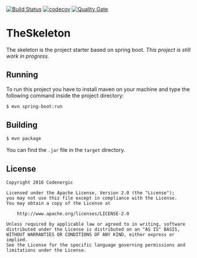 [![Build Status](https://travis-ci.org/codenergic/theskeleton.svg?branch=master)](https://travis-ci.org/codenergic/theskeleton)
[![codecov](https://codecov.io/gh/codenergic/theskeleton/branch/master/graph/badge.svg)](https://codecov.io/gh/codenergic/theskeleton)
[![Quality Gate](https://sonarcloud.io/api/badges/gate?key=org.codenergic.theskeleton:theskeleton-web)](https://sonarcloud.io/dashboard/index/org.codenergic.theskeleton:theskeleton-web)

# TheSkeleton
The skeleton is the project starter based on spring boot.
*This project is still work in progress.*

## Running
To run this project you have to install maven on your machine and type the following command inside the project directory:
```bash
$ mvn spring-boot:run
```

## Building
```bash
$ mvn package
```
You can find the ```.jar``` file in the ```target``` directory.

## License
```
Copyright 2016 Codenergic

Licensed under the Apache License, Version 2.0 (the "License");
you may not use this file except in compliance with the License.
You may obtain a copy of the License at

    http://www.apache.org/licenses/LICENSE-2.0

Unless required by applicable law or agreed to in writing, software
distributed under the License is distributed on an "AS IS" BASIS,
WITHOUT WARRANTIES OR CONDITIONS OF ANY KIND, either express or implied.
See the License for the specific language governing permissions and
limitations under the License.
```
